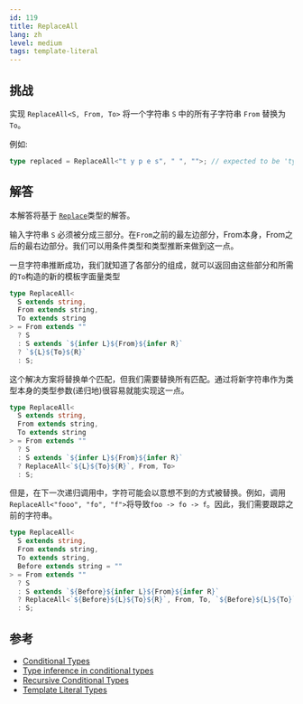 ```yaml
---
id: 119
title: ReplaceAll
lang: zh
level: medium
tags: template-literal
---
```


## 挑战

实现 `ReplaceAll<S, From, To>` 将一个字符串 `S` 中的所有子字符串 `From` 替换为 `To`。

例如:

```ts
type replaced = ReplaceAll<"t y p e s", " ", "">; // expected to be 'types'
```

## 解答

本解答将基于 [`Replace`](./medium-replace.md)类型的解答。

输入字符串 `S` 必须被分成三部分。在`From`之前的最左边部分，From本身，From之后的最右边部分。我们可以用条件类型和类型推断来做到这一点。

一旦字符串推断成功，我们就知道了各部分的组成，就可以返回由这些部分和所需的`To`构造的新的模板字面量类型

```ts
type ReplaceAll<
  S extends string,
  From extends string,
  To extends string
> = From extends ""
  ? S
  : S extends `${infer L}${From}${infer R}`
  ? `${L}${To}${R}`
  : S;
```

这个解决方案将替换单个匹配，但我们需要替换所有匹配。通过将新字符串作为类型本身的类型参数(递归地)很容易就能实现这一点。

```ts
type ReplaceAll<
  S extends string,
  From extends string,
  To extends string
> = From extends ""
  ? S
  : S extends `${infer L}${From}${infer R}`
  ? ReplaceAll<`${L}${To}${R}`, From, To>
  : S;
```

但是，在下一次递归调用中，字符可能会以意想不到的方式被替换。例如，调用`ReplaceAll<"fooo", "fo", "f">`将导致`foo -> fo -> f`。因此，我们需要跟踪之前的字符串。

```typescript
type ReplaceAll<
  S extends string,
  From extends string,
  To extends string,
  Before extends string = ""
> = From extends ""
  ? S
  : S extends `${Before}${infer L}${From}${infer R}`
  ? ReplaceAll<`${Before}${L}${To}${R}`, From, To, `${Before}${L}${To}`>
  : S;
```

## 参考

- [Conditional Types](https://www.typescriptlang.org/docs/handbook/2/conditional-types.html)
- [Type inference in conditional types](https://www.typescriptlang.org/docs/handbook/2/conditional-types.html#inferring-within-conditional-types)
- [Recursive Conditional Types](https://www.typescriptlang.org/docs/handbook/release-notes/typescript-4-1.html#recursive-conditional-types)
- [Template Literal Types](https://www.typescriptlang.org/docs/handbook/release-notes/typescript-4-1.html#template-literal-types)

